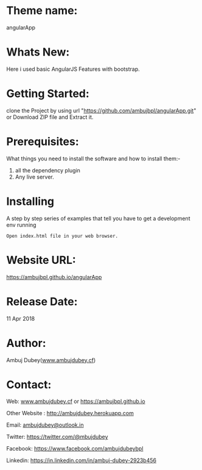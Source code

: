 Theme name:
=======================================================================
angularApp

Whats New:
=======================================================================
Here i used basic AngularJS Features with bootstrap.   

Getting Started:
=======================================================================
clone the Project by using url "https://github.com/ambujbpl/angularApp.git" or Download ZIP file and  Extract it.   

Prerequisites:
=======================================================================
What things you need to install the software and how to install them:-
1) all the dependency plugin
2) Any live server.

Installing
=======================================================================
A step by step series of examples that tell you have to get a development env running

```
Open index.html file in your web browser.
```

Website URL:
=======================================================================
https://ambujbpl.github.io/angularApp

Release Date:
=======================================================================
11 Apr 2018

Author: 
=======================================================================
Ambuj Dubey(www.ambujdubey.cf)

Contact:
=======================================================================

Web: www.ambujdubey.cf or https://ambujbpl.github.io

Other Website : http://ambujdubey.herokuapp.com

Email: ambujdubey@outlook.in

Twitter: https://twitter.com/@mbujdubey

Facebook: https://www.facebook.com/ambujdubeybpl

Linkedin: https://in.linkedin.com/in/ambuj-dubey-2923b456
